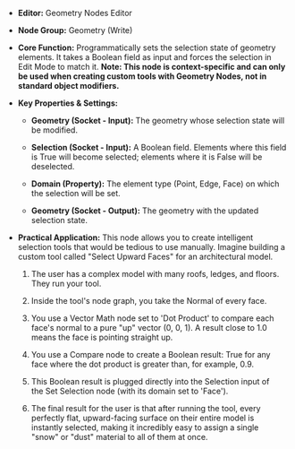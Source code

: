 - **Editor:** Geometry Nodes Editor
    
- **Node Group:** Geometry (Write)
    
- **Core Function:** Programmatically sets the selection state of geometry elements. It takes a Boolean field as input and forces the selection in Edit Mode to match it. **Note: This node is context-specific and can only be used when creating custom tools with Geometry Nodes, not in standard object modifiers.**
    
- **Key Properties & Settings:**
    
    - **Geometry (Socket - Input):** The geometry whose selection state will be modified.
        
    - **Selection (Socket - Input):** A Boolean field. Elements where this field is True will become selected; elements where it is False will be deselected.
        
    - **Domain (Property):** The element type (Point, Edge, Face) on which the selection will be set.
        
    - **Geometry (Socket - Output):** The geometry with the updated selection state.
        
- **Practical Application:** This node allows you to create intelligent selection tools that would be tedious to use manually. Imagine building a custom tool called "Select Upward Faces" for an architectural model.
    
    1. The user has a complex model with many roofs, ledges, and floors. They run your tool.
        
    2. Inside the tool's node graph, you take the Normal of every face.
        
    3. You use a Vector Math node set to 'Dot Product' to compare each face's normal to a pure "up" vector (0, 0, 1). A result close to 1.0 means the face is pointing straight up.
        
    4. You use a Compare node to create a Boolean result: True for any face where the dot product is greater than, for example, 0.9.
        
    5. This Boolean result is plugged directly into the Selection input of the Set Selection node (with its domain set to 'Face').
        
    6. The final result for the user is that after running the tool, every perfectly flat, upward-facing surface on their entire model is instantly selected, making it incredibly easy to assign a single "snow" or "dust" material to all of them at once.